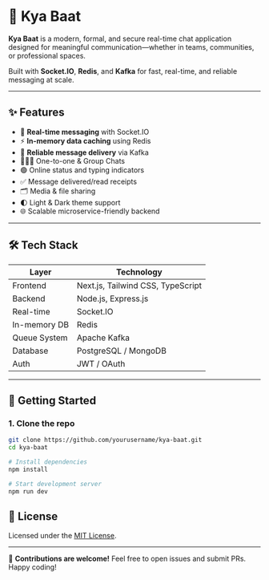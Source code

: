 # 💬 Kya Baat

**Kya Baat** is a modern, formal, and secure real-time chat application designed for meaningful communication—whether in teams, communities, or professional spaces.

Built with **Socket.IO**, **Redis**, and **Kafka** for fast, real-time, and reliable messaging at scale.

---

## ✨ Features

- 🔄 **Real-time messaging** with Socket.IO
- ⚡ **In-memory data caching** using Redis
- 📡 **Reliable message delivery** via Kafka
- 🧑‍🤝‍🧑 One-to-one & Group Chats
- 🟢 Online status and typing indicators
- ✅ Message delivered/read receipts
- 🗂️ Media & file sharing
- 🌓 Light & Dark theme support
- 🌐 Scalable microservice-friendly backend

---

## 🛠️ Tech Stack

| Layer        | Technology                        |
|--------------|------------------------------------|
| Frontend     | Next.js, Tailwind CSS, TypeScript |
| Backend      | Node.js, Express.js               |
| Real-time    | Socket.IO                         |
| In-memory DB | Redis                             |
| Queue System | Apache Kafka                      |
| Database     | PostgreSQL / MongoDB              |
| Auth         | JWT / OAuth                       |

---

## 🚀 Getting Started

### 1. Clone the repo

```bash
git clone https://github.com/yourusername/kya-baat.git
cd kya-baat

# Install dependencies
npm install

# Start development server
npm run dev
```

## 📜 License

Licensed under the [MIT License](LICENSE).

---

🚀 **Contributions are welcome!** Feel free to open issues and submit PRs. Happy coding!
